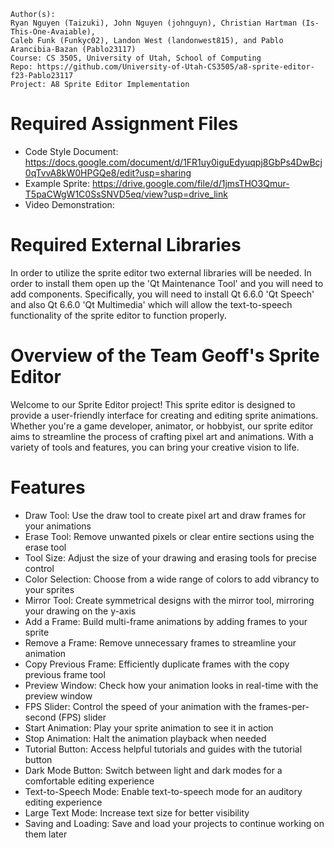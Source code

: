 ```
Author(s): 
Ryan Nguyen (Taizuki), John Nguyen (johnguyn), Christian Hartman (Is-This-One-Avaiable), 
Caleb Funk (Funkyc02), Landon West (landonwest815), and Pablo Arancibia-Bazan (Pablo23117)
Course: CS 3505, University of Utah, School of Computing
Repo: https://github.com/University-of-Utah-CS3505/a8-sprite-editor-f23-Pablo23117
Project: A8 Sprite Editor Implementation
```
# Required Assignment Files
- Code Style Document: https://docs.google.com/document/d/1FR1uy0iguEdyuqpj8GbPs4DwBcj0qTvvA8kW0HPGQe8/edit?usp=sharing
- Example Sprite: https://drive.google.com/file/d/1jmsTHO3Qmur-T5paCWgW1C0SsSNVD5eq/view?usp=drive_link
- Video Demonstration:

# Required External Libraries
In order to utilize the sprite editor two external libraries will be needed. In
order to install them open up the 'Qt Maintenance Tool' and you will need to
add components. Specifically, you will need to install Qt 6.6.0 'Qt Speech' and also
Qt 6.6.0 'Qt Multimedia' which will allow the text-to-speech functionality of the sprite
editor to function properly.

# Overview of the Team Geoff's Sprite Editor
Welcome to our Sprite Editor project! This sprite editor is designed to provide a 
user-friendly interface for creating and editing sprite animations. Whether you're 
a game developer, animator, or hobbyist, our sprite editor aims to streamline the 
process of crafting pixel art and animations. With a variety of tools and features, 
you can bring your creative vision to life.

# Features
- Draw Tool: Use the draw tool to create pixel art and draw frames for your animations
- Erase Tool: Remove unwanted pixels or clear entire sections using the erase tool
- Tool Size: Adjust the size of your drawing and erasing tools for precise control
- Color Selection: Choose from a wide range of colors to add vibrancy to your sprites
- Mirror Tool: Create symmetrical designs with the mirror tool, mirroring your drawing on the y-axis
- Add a Frame: Build multi-frame animations by adding frames to your sprite
- Remove a Frame: Remove unnecessary frames to streamline your animation
- Copy Previous Frame: Efficiently duplicate frames with the copy previous frame tool
- Preview Window: Check how your animation looks in real-time with the preview window
- FPS Slider: Control the speed of your animation with the frames-per-second (FPS) slider
- Start Animation: Play your sprite animation to see it in action
- Stop Animation: Halt the animation playback when needed
- Tutorial Button: Access helpful tutorials and guides with the tutorial button
- Dark Mode Button: Switch between light and dark modes for a comfortable editing experience
- Text-to-Speech Mode: Enable text-to-speech mode for an auditory editing experience
- Large Text Mode: Increase text size for better visibility
- Saving and Loading: Save and load your projects to continue working on them later